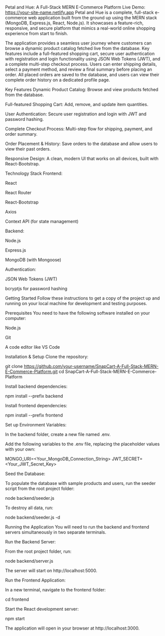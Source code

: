 Petal and Hue: A Full-Stack MERN E-Commerce Platform
Live Demo: https://your-site-name.netlify.app
Petal and Hue is a complete, full-stack e-commerce web application built from the ground up using the MERN stack (MongoDB, Express.js, React, Node.js). It showcases a feature-rich, responsive, and secure platform that mimics a real-world online shopping experience from start to finish.

The application provides a seamless user journey where customers can browse a dynamic product catalog fetched live from the database. Key features include a full-featured shopping cart, secure user authentication with registration and login functionality using JSON Web Tokens (JWT), and a complete multi-step checkout process. Users can enter shipping details, select a payment method, and review a final summary before placing an order. All placed orders are saved to the database, and users can view their complete order history on a dedicated profile page.

Key Features
Dynamic Product Catalog: Browse and view products fetched from the database.

Full-featured Shopping Cart: Add, remove, and update item quantities.

User Authentication: Secure user registration and login with JWT and password hashing.

Complete Checkout Process: Multi-step flow for shipping, payment, and order summary.

Order Placement & History: Save orders to the database and allow users to view their past orders.

Responsive Design: A clean, modern UI that works on all devices, built with React-Bootstrap.

Technology Stack
Frontend:

React

React Router

React-Bootstrap

Axios

Context API (for state management)

Backend:

Node.js

Express.js

MongoDB (with Mongoose)

Authentication:

JSON Web Tokens (JWT)

bcryptjs for password hashing

Getting Started
Follow these instructions to get a copy of the project up and running on your local machine for development and testing purposes.

Prerequisites
You need to have the following software installed on your computer:

Node.js

Git

A code editor like VS Code

Installation & Setup
Clone the repository:

git clone https://github.com/your-username/SnapCart-A-Full-Stack-MERN-E-Commerce-Platform.git
cd SnapCart-A-Full-Stack-MERN-E-Commerce-Platform

Install backend dependencies:

npm install --prefix backend

Install frontend dependencies:

npm install --prefix frontend

Set up Environment Variables:

In the backend folder, create a new file named .env.

Add the following variables to the .env file, replacing the placeholder values with your own:

MONGO_URI=<Your_MongoDB_Connection_String>
JWT_SECRET=<Your_JWT_Secret_Key>

Seed the Database:

To populate the database with sample products and users, run the seeder script from the root project folder:

node backend/seeder.js

To destroy all data, run:

node backend/seeder.js -d

Running the Application
You will need to run the backend and frontend servers simultaneously in two separate terminals.

Run the Backend Server:

From the root project folder, run:

node backend/server.js

The server will start on http://localhost:5000.

Run the Frontend Application:

In a new terminal, navigate to the frontend folder:

cd frontend

Start the React development server:

npm start

The application will open in your browser at http://localhost:3000.
